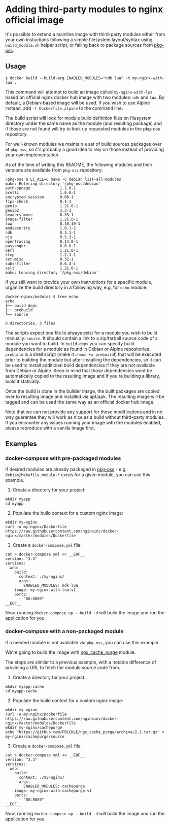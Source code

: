 # Adding third-party modules to nginx official image

It's possible to extend a mainline image with third-party modules either from
your own instuctions following a simple filesystem layout/syntax using
`build_module.sh` helper script, or failing back to package sources from
[pkg-oss](https://hg.nginx.org/pkg-oss).

## Usage

```
$ docker build --build-arg ENABLED_MODULES="ndk lua" -t my-nginx-with-lua .
```
This command will attempt to build an image called `my-nginx-with-lua` based on
official nginx docker hub image with two modules: `ndk` and `lua`.
By default, a Debian-based image will be used.  If you wish to use Alpine
instead, add `-f Dockerfile.alpine` to the command line.

The build script will look for module build definition files on filesystem
directory under the same name as the module (and resulting package) and if
those are not found will try to look up requested modules in the pkg-oss
repository.

For well-known modules we maintain a set of build sources packages over at
`pkg-oss`, so it's probably a good idea to rely on those instead of providing
your own implementation.

As of the time of writing this README, the following modules and their versions
are available from `pkg-oss` repository:

```
/pkg-oss $ LC_ALL=C make -C debian list-all-modules
make: Entering directory '/pkg-oss/debian'
auth-spnego             1.1.0-1
brotli                  1.0.0-1
encrypted-session       0.08-1
fips-check              0.1-1
geoip                   1.21.0-1
geoip2                  3.3-1
headers-more            0.33-1
image-filter            1.21.0-1
lua                     0.10.19-1
modsecurity             1.0.1-2
ndk                     0.3.1-1
njs                     0.5.3-1
opentracing             0.14.0-1
passenger               6.0.8-1
perl                    1.21.0-1
rtmp                    1.2.1-1
set-misc                0.32-1
subs-filter             0.6.4-1
xslt                    1.21.0-1
make: Leaving directory '/pkg-oss/debian'
```

If you still want to provide your own instructions for a specific module,
organize the build directory in a following way, e.g. for `echo` module:

```
docker-nginx/modules $ tree echo
echo
├── build-deps
├── prebuild
└── source

0 directories, 3 files
```

The scripts expect one file to always exist for a module you wish to build
manually: `source`.  It should contain a link to a zip/tarball source code of a
module you want to build.  In `build-deps` you can specify build dependencies
for a module as found in Debian or Alpine repositories.  `prebuild` is a shell
script (make it `chmod +x prebuild`!) that will be executed prior to building
the module but after installing the dependencies, so it can be used to install
additional build dependencies if they are not available from Debian or Alpine.
Keep in mind that those dependencies wont be automatically copied to the
resulting image and if you're building a library, build it statically.

Once the build is done in the builder image, the built packages are copied over
to resulting image and installed via apt/apk.  The resulting image will be
tagged and can be used the same way as an official docker hub image.

Note that we can not provide any support for those modifications and in no way
guarantee they will work as nice as a build without third-party modules.  If
you encounter any issues running your image with the modules enabled, please
reproduce with a vanilla image first.

## Examples

### docker-compose with pre-packaged modules

If desired modules are already packaged in
[pkg-oss](https://hg.nginx.org/pkg-oss/) - e.g. `debian/Makefile.module-*`
exists for a given module, you can use this example.

1. Create a directory for your project:

```
mkdir myapp
cd myapp
````

2.  Populate the build context for a custom nginx image:

```
mkdir my-nginx
curl -o my-nginx/Dockerfile https://raw.githubusercontent.com/nginxinc/docker-nginx/master/modules/Dockerfile
```

3. Create a `docker-compose.yml` file:

```
cat > docker-compose.yml << __EOF__
version: "3.3"
services:
  web:
    build:
      context: ./my-nginx/
      args:
        ENABLED_MODULES: ndk lua
    image: my-nginx-with-lua:v1
    ports:
      - "80:8000"
__EOF__
```

Now, running `docker-compose up --build -d` will build the image and run the application for you.

### docker-compose with a non-packaged module

If a needed module is not available via `pkg-oss`, you can use this example.

We're going to build the image with [ngx_cache_purge](https://github.com/FRiCKLE/ngx_cache_purge) module.

The steps are similar to a previous example, with a notable difference of
providing a URL to fetch the module source code from.

1. Create a directory for your project:

```
mkdir myapp-cache
cd myapp-cache
````

2.  Populate the build context for a custom nginx image:

```
mkdir my-nginx
curl -o my-nginx/Dockerfile https://raw.githubusercontent.com/nginxinc/docker-nginx/master/modules/Dockerfile
mkdir my-nginx/cachepurge
echo "https://github.com/FRiCKLE/ngx_cache_purge/archive/2.3.tar.gz" > my-nginx/cachepurge/source
```

3. Create a `docker-compose.yml` file:

```
cat > docker-compose.yml << __EOF__
version: "3.3"
services:
  web:
    build:
      context: ./my-nginx/
      args:
        ENABLED_MODULES: cachepurge
    image: my-nginx-with-cachepurge:v1
    ports:
      - "80:8080"
__EOF__
```

Now, running `docker-compose up --build -d` will build the image and run the application for you.
